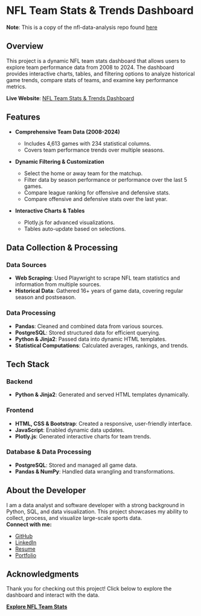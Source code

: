 # NFL Team Stats & Trends Dashboard
**Note**: This is a copy of the nfl-data-analysis repo found [here](https://github.com/KeeganDavis/nfl-data-analysis)
## Overview
This project is a dynamic NFL team stats dashboard that allows users to explore team performance data from 2008 to 2024. The dashboard provides interactive charts, tables, and filtering options to analyze historical game trends, compare stats of teams, and examine key performance metrics.

**Live Website**: [NFL Team Stats & Trends Dashboard](https://keegandavis.github.io/nfl-data-analysis/)

## Features
- **Comprehensive Team Data (2008-2024)**  
  - Includes 4,613 games with 234 statistical columns.
  - Covers team performance trends over multiple seasons.

- **Dynamic Filtering & Customization**  
  - Select the home or away team for the matchup.
  - Filter data by season performance or performance over the last 5 games.
  - Compare league ranking for offensive and defensive stats.
  - Compare offensive and defensive stats over the last year.

- **Interactive Charts & Tables**  
  - Plotly.js for advanced visualizations.
  - Tables auto-update based on selections.

## Data Collection & Processing
### **Data Sources**
- **Web Scraping**: Used Playwright to scrape NFL team statistics and information from multiple sources.
- **Historical Data**: Gathered 16+ years of game data, covering regular season and postseason.

### **Data Processing**
- **Pandas**: Cleaned and combined data from various sources.
- **PostgreSQL**: Stored structured data for efficient querying.
- **Python & Jinja2**: Passed data into dynamic HTML templates.
- **Statistical Computations**: Calculated averages, rankings, and trends.

## Tech Stack
### **Backend**
- **Python & Jinja2**: Generated and served HTML templates dynamically.

### **Frontend**
- **HTML, CSS & Bootstrap**: Created a responsive, user-friendly interface.
- **JavaScript**: Enabled dynamic data updates.
- **Plotly.js**: Generated interactive charts for team trends.

### **Database & Data Processing**
- **PostgreSQL**: Stored and managed all game data.
- **Pandas & NumPy**: Handled data wrangling and transformations.

## About the Developer
I am a data analyst and software developer with a strong background in Python, SQL, and data visualization. This project showcases my ability to collect, process, and visualize large-scale sports data.  
**Connect with me:**
- [GitHub](https://github.com/keegandavis)
- [LinkedIn](https://www.linkedin.com/in/keeganrdavis/)
- [Resume](./keegan_davis_resume_2025.pdf)
- [Portfolio](https://www.datascienceportfol.io/KeeganDavis)

## Acknowledgments
Thank you for checking out this project! Click below to explore the dashboard and interact with the data.

**[Explore NFL Team Stats](https://keegandavis.github.io/nfl-data-analysis/)**  